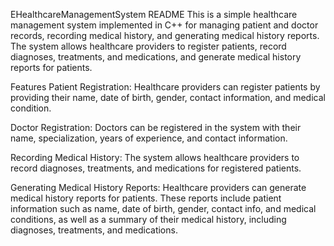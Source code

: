 EHealthcareManagementSystem README
This is a simple healthcare management system implemented in C++ for managing patient and doctor records, recording medical history, and generating medical history reports. The system allows healthcare providers to register patients, record diagnoses, treatments, and medications, and generate medical history reports for patients.

Features
Patient Registration: Healthcare providers can register patients by providing their name, date of birth, gender, contact information, and medical condition.

Doctor Registration: Doctors can be registered in the system with their name, specialization, years of experience, and contact information.

Recording Medical History: The system allows healthcare providers to record diagnoses, treatments, and medications for registered patients.

Generating Medical History Reports: Healthcare providers can generate medical history reports for patients. These reports include patient information such as name, date of birth, gender, contact info, and medical conditions, as well as a summary of their medical history, including diagnoses, treatments, and medications.
